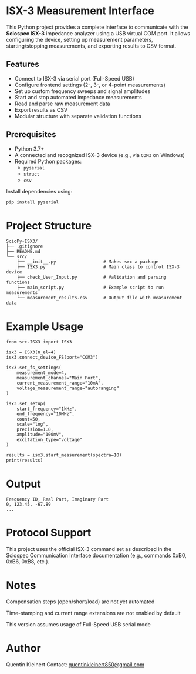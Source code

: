# ISX-3 Measurement Interface

This Python project provides a complete interface to communicate with the **Sciospec ISX-3** impedance analyzer using a USB virtual COM port. It allows configuring the device, setting up measurement parameters, starting/stopping measurements, and exporting results to CSV format.

## Features

- Connect to ISX-3 via serial port (Full-Speed USB)
- Configure frontend settings (2-, 3-, or 4-point measurements)
- Set up custom frequency sweeps and signal amplitudes
- Start and stop automated impedance measurements
- Read and parse raw measurement data
- Export results as CSV
- Modular structure with separate validation functions

## Prerequisites

- Python 3.7+
- A connected and recognized ISX-3 device (e.g., via `COM3` on Windows)
- Required Python packages:
  - `pyserial`
  - `struct`
  - `csv`

Install dependencies using:

```bash
pip install pyserial
```


# Project Structure
```
ScioPy-ISX3/
├── .gitignore
├── README.md
└── src/
    ├── __init__.py                  # Makes src a package
    ├── ISX3.py                      # Main class to control ISX-3 device
    ├── check_User_Input.py          # Validation and parsing functions
    ├── main_script.py               # Example script to run measurements
    └── measurement_results.csv      # Output file with measurement data
```

# Example Usage
```
from src.ISX3 import ISX3

isx3 = ISX3(n_el=4)
isx3.connect_device_FS(port="COM3")

isx3.set_fs_settings(
    measurement_mode=4,
    measurement_channel="Main Port",
    current_measurement_range="10mA",
    voltage_measurement_range="autoranging"
)

isx3.set_setup(
    start_frequency="1kHz",
    end_frequency="10MHz",
    count=50,
    scale="log",
    precision=1.0,
    amplitude="100mV",
    excitation_type="voltage"
)

results = isx3.start_measurement(spectra=10)
print(results)

```

# Output
```
Frequency ID, Real Part, Imaginary Part
0, 123.45, -67.89
...
```

# Protocol Support
This project uses the official ISX-3 command set as described in the Sciospec Communication Interface documentation (e.g., commands 0xB0, 0xB6, 0xB8, etc.).

# Notes
Compensation steps (open/short/load) are not yet automated

Time-stamping and current range extensions are not enabled by default

This version assumes usage of Full-Speed USB serial mode

# Author
Quentin Kleinert
Contact: quentinkleinert850@gmail.com


